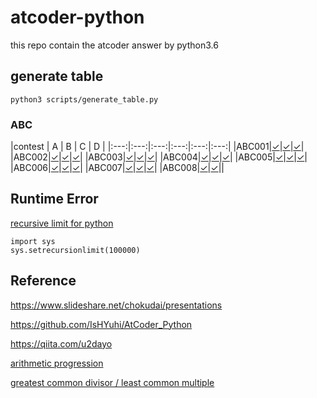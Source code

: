 # atcoder-python
this repo contain the atcoder answer by python3.6


## generate table
```
python3 scripts/generate_table.py
```

### ABC


|contest | A | B | C | D |
|:---:|:---:|:---:|:---:|:---:|:---:|
|ABC001|[&check;](ABC/ABC001/A.py)|[&check;](ABC/ABC001/B.py)|[&check;](ABC/ABC001/C.py)|
|ABC002|[&check;](ABC/ABC002/A.py)|[&check;](ABC/ABC002/B.py)|[&check;](ABC/ABC002/C.py)|
|ABC003|[&check;](ABC/ABC003/A.py)|[&check;](ABC/ABC003/B.py)|[&check;](ABC/ABC003/C.py)|
|ABC004|[&check;](ABC/ABC004/A.py)|[&check;](ABC/ABC004/B.py)|[&check;](ABC/ABC004/C.py)|
|ABC005|[&check;](ABC/ABC005/A.py)|[&check;](ABC/ABC005/B.py)|[&check;](ABC/ABC005/C.py)|
|ABC006|[&check;](ABC/ABC006/A.py)|[&check;](ABC/ABC006/B.py)|[&check;](ABC/ABC006/C.py)|
|ABC007|[&check;](ABC/ABC007/A.py)|[&check;](ABC/ABC007/B.py)|[&check;](ABC/ABC007/C.py)|
|ABC008|[&check;](ABC/ABC008/A.py)|[&check;](ABC/ABC008/B.py)||

## Runtime Error

[recursive limit for python](https://qiita.com/drken/items/e77685614f3c6bf86f44)
```
import sys
sys.setrecursionlimit(100000)
```

## Reference
https://www.slideshare.net/chokudai/presentations

https://github.com/IsHYuhi/AtCoder_Python

https://qiita.com/u2dayo

[arithmetic progression](https://anotools.com/python/775/)

[greatest common divisor / least common multiple](https://ictsr4.com/py/m0150.html)